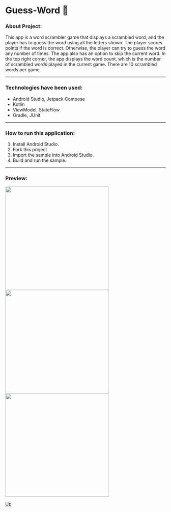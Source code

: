 ﻿# Guess-Word :iphone: <a id="anchor"></a>
### About Project:
This app is a word scrambler game that displays a scrambled word, and the player has to guess the word using all the letters shown. The player scores points if the word is correct. Otherwise, the player can try to guess the word any number of times. The app also has an option to skip the current word. In the top right corner, the app displays the word count, which is the number of scrambled words played in the current game. There are 10 scrambled words per game.
____
### Technologies have been used:
- Android Studio, Jetpack Compose
- Kotlin
- ViewModel, StateFlow
- Gradle, JUnit
____
### How to run this application:
1. Install Android Studio.
2. Fork this project
3. Import the sample into Android Studio.
4. Build and run the sample.
____
### Preview:
<img src= "https://github.com/Viktor-Stadnik/Guess-Word/assets/90702060/8fa8dbf3-4059-459d-9fb8-108b39ba6bd9" width="325">
<img src= "https://github.com/Viktor-Stadnik/Guess-Word/assets/90702060/4e966b5d-3b54-4024-ba19-5c7c177e9d5e" width="325">
<img src= "https://github.com/Viktor-Stadnik/Guess-Word/assets/90702060/f039542b-3315-4ba7-9113-bf2081646eac" width="325">


[Up](#anchor)

